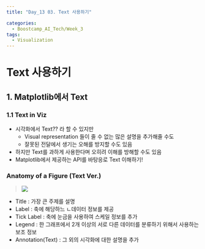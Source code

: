 ```yaml
---
title: "Day_13 03. Text 사용하기"

categories:
  - Boostcamp_AI_Tech/Week_3
tags:
  - Visualization
---
```


# Text 사용하기

## 1. Matplotlib에서 Text

### 1.1 Text in Viz

- 시각화에서 Text?? 라 할 수 있지만
  - Visual representation 들이 줄 수 없는 많은 설명을 추가해줄 수도
  - 잘못된 전달에서 생기는 오해를 방지할 수도 있음
- 하지만 Text를 과하게 사용한다며 오히려 이해를 방해할 수도 있음
- Matplotlib에서 제공하는 API를 바탕응로 Text 이해하기!

### Anatomy of a Figure (Text Ver.)

> ![]({{site.url}}/assets/images/boostcamp/2021-08-19-08-56-36.png)

- Title : 가장 큰 주제를 설명
- Label : 축에 해당하느 ㄴ데이터 정보를 제공
- Tick Label : 축에 눈금을 사용하여 스케일 정보를 추가
- Legend : 한 그래프에서 2개 이상의 서로 다른 데이터를 분류하기 위해서 사용하는 보조 정보
- Annotation(Text) : 그 외의 시각화에 대한 설명을 추가


